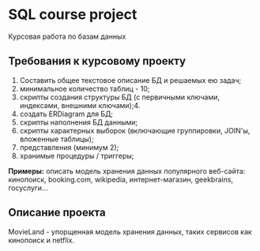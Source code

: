 # SQL course project
Курсовая работа по базам данных

## Требования к курсовому проекту
1. Составить общее текстовое описание БД и решаемых ею задач;
2. минимальное количество таблиц - 10;
3. скрипты создания структуры БД (с первичными ключами, индексами, внешними ключами);4. 
5. создать ERDiagram для БД;
6. скрипты наполнения БД данными;
7. скрипты характерных выборок (включающие группировки, JOIN'ы, вложенные таблицы);
8. представления (минимум 2);
8. хранимые процедуры / триггеры;

 **Примеры:**  описать модель хранения данных популярного веб-сайта: кинопоиск, booking.com, wikipedia, интернет-магазин, geekbrains, госуслуги...

## Описание проекта
MovieLand - упорщенная модель хранения данных, таких сервисов как кинопоиск и netflix.

